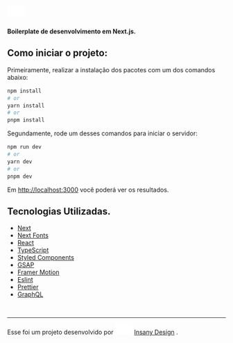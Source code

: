 # ![Insany](/src/assets/logo-insany.svg)

**Boilerplate de desenvolvimento em Next.js.**

## Como iniciar o projeto:

Primeiramente, realizar a instalação dos pacotes com um dos comandos abaixo:

```bash
npm install
# or
yarn install
# or
pnpm install
```

Segundamente, rode um desses comandos para iniciar o servidor:

```bash
npm run dev
# or
yarn dev
# or
pnpm dev
```

Em [http://localhost:3000](http://localhost:3000) você poderá ver os resultados.

## Tecnologias Utilizadas.

-   [Next](https://nextjs.org/docs)
-   [Next Fonts](https://nextjs.org/docs/basic-features/font-optimization)
-   [React](https://reactjs.org)
-   [TypeScript](https://www.typescriptlang.org)
-   [Styled Components](https://styled-components.com)
-   [GSAP](https://greensock.com/gsap/)
-   [Framer Motion](https://www.framer.com/motion/)
-   [Eslint](https://eslint.org)
-   [Prettier](https://prettier.io)
-   [GraphQL](https://graphql.org/)

<br>

---

Esse foi um projeto desenvolvido por ![Logo Insany](/src/assets/logo-insany.svg) [Insany Design](https://insany.design) .
